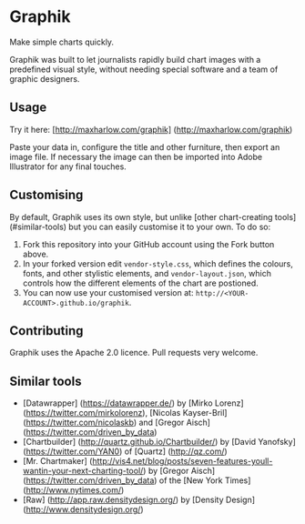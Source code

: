 Graphik
=======

Make simple charts quickly.

Graphik was built to let journalists rapidly build chart images with a predefined visual style, without needing special software and a team of graphic designers.


Usage
-----

Try it here: [http://maxharlow.com/graphik] (http://maxharlow.com/graphik)

Paste your data in, configure the title and other furniture, then export an image file. If necessary the image can then be imported into Adobe Illustrator for any final touches.


Customising
-----------

By default, Graphik uses its own style, but unlike [other chart-creating tools] (#similar-tools) but you can easily customise it to your own. To do so:

1. Fork this repository into your GitHub account using the Fork button above.
2. In your forked version edit `vendor-style.css`, which defines the colours, fonts, and other stylistic elements, and `vendor-layout.json`, which controls how the different elements of the chart are postioned.
3. You can now use your customised version at: `http://<YOUR-ACCOUNT>.github.io/graphik`.


Contributing
------------

Graphik uses the Apache 2.0 licence. Pull requests very welcome.


Similar tools
-------------

* [Datawrapper] (https://datawrapper.de/) by [Mirko Lorenz] (https://twitter.com/mirkolorenz), [Nicolas Kayser-Bril] (https://twitter.com/nicolaskb) and [Gregor Aisch] (https://twitter.com/driven_by_data)
* [Chartbuilder] (http://quartz.github.io/Chartbuilder/) by [David Yanofsky] (https://twitter.com/YAN0) of [Quartz] (http://qz.com/)
* [Mr. Chartmaker] (http://vis4.net/blog/posts/seven-features-youll-wantin-your-next-charting-tool/) by [Gregor Aisch] (https://twitter.com/driven_by_data) of the [New York Times] (http://www.nytimes.com/)
* [Raw] (http://app.raw.densitydesign.org/) by [Density Design] (http://www.densitydesign.org/)
